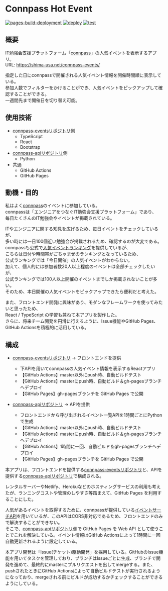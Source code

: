 # Connpass Hot Event
[![pages-build-deployment](https://github.com/hiroto-toriyama/connpass-events/actions/workflows/pages/pages-build-deployment/badge.svg)](https://github.com/hiroto-toriyama/connpass-events/actions/workflows/pages/pages-build-deployment)
[![deploy](https://github.com/hiroto-toriyama/connpass-events/actions/workflows/deploy.yaml/badge.svg)](https://github.com/hiroto-toriyama/connpass-events/actions/workflows/deploy.yaml)
[![test](https://github.com/hiroto-toriyama/connpass-events/actions/workflows/test.yaml/badge.svg)](https://github.com/hiroto-toriyama/connpass-events/actions/workflows/test.yaml)


## 概要

IT勉強会支援プラットフォーム「[connpass](https://connpass.com/)」の人気イベントを表示するアプリ。<br>
URL: https://shima-usa.net/connpass-events/

指定した日にconnpassで開催される人気イベント情報を開催時間順に表示している。<br>
参加人数でフィルターをかけることができ、人気イベントをピックアップして確認することができる。<br>
一週間先まで開催日を切り替え可能。


## 使用技術
* [connpass-eventsリポジトリ](https://github.com/hiroto-toriyama/connpass-events)側
  * TypeScript
  * React
  * Bootstrap
* [connpass-apiリポジトリ](https://github.com/hiroto-toriyama/connpass-api)側
  * Python
* 共通
  * GitHub Actions
  * GitHub Pages


## 動機・目的
私はよく[connpass](https://connpass.com/)のイベントに参加している。<br>
connpassは「エンジニアをつなぐIT勉強会支援プラットフォーム」であり、<br>
毎日たくさんのIT勉強会やイベントが掲載されている。

ITやエンジニアに関する知見を広げるため、毎日イベントをチェックしているが、<br>
多い時には一日100個近い勉強会が掲載されるため、確認するのが大変である。<br>
connpassも公式で[人気イベントランキング](https://connpass.com/ranking/)を提供しているが、<br>
こちらは日付や時間帯がごちゃまぜのランキングとなっているため、<br>
公式ランキングでは「今日開催」の人気イベントがわからない。<br>
加えて、個人的には参加者数20人以上程度のイベントは全部チェックしたいが、<br>
公式ランキングでは100人以上開催のイベントまでしか掲載されないことが多い。<br>
そのため、本日開催の人気イベントをピックアップできたら便利だと考えた。

また、フロントエンド開発に興味があり、モダンなフレームワークを使ってみたいと思ったため、<br>
React / TypeScript の学習も兼ねて本アプリを製作した。<br>
さらに、将来チーム開発を円滑に行えるように、Issue機能やGitHub Pages、GitHub Actionsを積極的に活用している。 


## 構成
* [connpass-eventsリポジトリ](https://github.com/hiroto-toriyama/connpass-events) → フロントエンドを提供
  * 下APIを用いてconnpassの人気イベント情報を表示するReactアプリ
  * 【GitHub Actions】master以外にpush時、自動ビルドテスト
  * 【GitHub Actions】masterにpush時、自動ビルド＆gh-pagesブランチへデプロイ
  * 【GitHub Pages】gh-pagesブランチを GitHub Pages で公開
  
* [connpass-apiリポジトリ](https://github.com/hiroto-toriyama/connpass-api) → APIを提供
  * フロントエンドから呼び出されるイベント一覧APIを1時間ごとにPythonで生成
  * 【GitHub Actions】master以外にpush時、自動ビルドテスト
  * 【GitHub Actions】masterにpush時、自動ビルド＆gh-pagesブランチへデプロイ
  * 【GitHub Actions】1時間に一回、自動ビルド＆gh-pagesブランチへデプロイ
  * 【GitHub Pages】gh-pagesブランチを GitHub Pages で公開


本アプリは、フロントエンドを提供する[connpass-eventsリポジトリ](https://github.com/hiroto-toriyama/connpass-events)と、APIを提供する[connpass-apiリポジトリ](https://github.com/hiroto-toriyama/connpass-api)で構成される。

レンタルサーバーやNetlify、Herokuなどのホスティングサービスの利用も考えたが、ランニングコストや管理のしやすさ等踏まえて、GitHub Pages を利用することにした。

人気があるイベントを取得するために、connpassが提供している[イベントサーチAPI](https://connpass.com/about/api/)を用いているが、このAPIはCORS非対応であるため、フロントエンドのみで解決することができない。<br>
そこで、[connpass-apiリポジトリ](https://github.com/hiroto-toriyama/connpass-api)側で GitHub Pages を Web API として使うことでこれを解決している。イベント情報はGitHub Actionsによって1時間に一回自動更新されるように設定している。

本アプリ開発は「Issue(チケット)駆動開発」を採用している。GitHubのIssue機能を用いてタスクを管理しており、ブランチはIssueごとに生成、ブランチで開発を進めて、最終的にmasterにプルリクエストを出してmergeする。また、pushされたときにGitHub Actionsによって自動ビルドテストが実行されるようになっており、mergeされる前にビルドが成功するかチェックすることができるようにしている。






